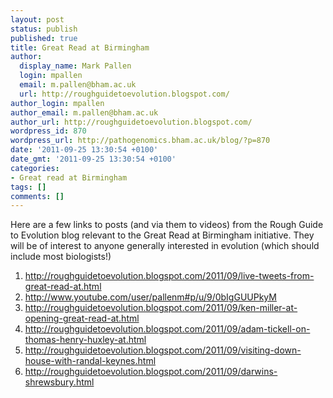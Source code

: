 ```yaml
---
layout: post
status: publish
published: true
title: Great Read at Birmingham
author:
  display_name: Mark Pallen
  login: mpallen
  email: m.pallen@bham.ac.uk
  url: http://roughguidetoevolution.blogspot.com/
author_login: mpallen
author_email: m.pallen@bham.ac.uk
author_url: http://roughguidetoevolution.blogspot.com/
wordpress_id: 870
wordpress_url: http://pathogenomics.bham.ac.uk/blog/?p=870
date: '2011-09-25 13:30:54 +0100'
date_gmt: '2011-09-25 13:30:54 +0100'
categories:
- Great read at Birmingham
tags: []
comments: []
---
```

<p>Here are a few links to posts (and via them to videos) from the Rough Guide to Evolution blog relevant to the Great Read at Birmingham initiative. They will be of interest to anyone generally interested in evolution (which should include most biologists!)</p>
<ol>
<li><a href="http://roughguidetoevolution.blogspot.com/2011/09/live-tweets-from-great-read-at.html">http://roughguidetoevolution.blogspot.com/2011/09/live-tweets-from-great-read-at.html</a></li>
<li><a href="http://www.youtube.com/user/pallenm#p/u/9/0bIgGUUPkyM">http://www.youtube.com/user/pallenm#p/u/9/0bIgGUUPkyM</a></li>
<li><a href="http://roughguidetoevolution.blogspot.com/2011/09/ken-miller-at-opening-great-read-at.html">http://roughguidetoevolution.blogspot.com/2011/09/ken-miller-at-opening-great-read-at.html</a></li>
<li><a href="http://roughguidetoevolution.blogspot.com/2011/09/adam-tickell-on-thomas-henry-huxley-at.html">http://roughguidetoevolution.blogspot.com/2011/09/adam-tickell-on-thomas-henry-huxley-at.html</a></li>
<li><a href="http://roughguidetoevolution.blogspot.com/2011/09/visiting-down-house-with-randal-keynes.html">http://roughguidetoevolution.blogspot.com/2011/09/visiting-down-house-with-randal-keynes.html</a></li>
<li><a href="http://roughguidetoevolution.blogspot.com/2011/09/darwins-shrewsbury.html">http://roughguidetoevolution.blogspot.com/2011/09/darwins-shrewsbury.html</a></li>
</ol>
